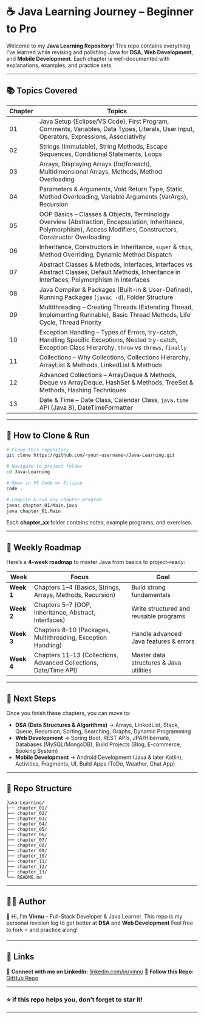 # ☕ Java Learning Journey – Beginner to Pro

Welcome to my **Java Learning Repository**!
This repo contains everything I’ve learned while revising and polishing Java for **DSA**, **Web Development**, and **Mobile Development**.
Each chapter is well-documented with explanations, examples, and practice sets.

---

## 📚 Topics Covered

| Chapter | Topics                                                                                                                                                                |
| ------- | --------------------------------------------------------------------------------------------------------------------------------------------------------------------- |
| 01      | Java Setup (Eclipse/VS Code), First Program, Comments, Variables, Data Types, Literals, User Input, Operators, Expressions, Associativity                             |
| 02      | Strings (Immutable), String Methods, Escape Sequences, Conditional Statements, Loops                                                                                  |
| 03      | Arrays, Displaying Arrays (for/foreach), Multidimensional Arrays, Methods, Method Overloading                                                                         |
| 04      | Parameters & Arguments, Void Return Type, Static, Method Overloading, Variable Arguments (VarArgs), Recursion                                                         |
| 05      | OOP Basics – Classes & Objects, Terminology Overview (Abstraction, Encapsulation, Inheritance, Polymorphism), Access Modifiers, Constructors, Constructor Overloading |
| 06      | Inheritance, Constructors in Inheritance, `super` & `this`, Method Overriding, Dynamic Method Dispatch                                                                |
| 07      | Abstract Classes & Methods, Interfaces, Interfaces vs Abstract Classes, Default Methods, Inheritance in Interfaces, Polymorphism in Interfaces                        |
| 08      | Java Compiler & Packages (Built-in & User-Defined), Running Packages (`javac -d`), Folder Structure                                                                   |
| 09      | Multithreading – Creating Threads (Extending Thread, Implementing Runnable), Basic Thread Methods, Life Cycle, Thread Priority                                        |
| 10      | Exception Handling – Types of Errors, try-catch, Handling Specific Exceptions, Nested try-catch, Exception Class Hierarchy, `throw` vs `throws`, `finally`            |
| 11      | Collections – Why Collections, Collections Hierarchy, ArrayList & Methods, LinkedList & Methods                                                                       |
| 12      | Advanced Collections – ArrayDeque & Methods, Deque vs ArrayDeque, HashSet & Methods, TreeSet & Methods, Hashing Techniques                                            |
| 13      | Date & Time – Date Class, Calendar Class, `java.time` API (Java 8), DateTimeFormatter                                                                                 |

---

## 🔧 How to Clone & Run

```bash
# Clone this repository
git clone https://github.com/<your-username>/Java-Learning.git

# Navigate to project folder
cd Java-Learning

# Open in VS Code or Eclipse
code .

# Compile & run any chapter program
javac chapter_01/Main.java
java chapter_01.Main
```

Each **chapter\_xx** folder contains notes, example programs, and exercises.

---

## 📅 Weekly Roadmap

Here’s a **4-week roadmap** to master Java from basics to project-ready:

| Week       | Focus                                                             | Goal                                    |
| ---------- | ----------------------------------------------------------------- | --------------------------------------- |
| **Week 1** | Chapters 1–4 (Basics, Strings, Arrays, Methods, Recursion)        | Build strong fundamentals               |
| **Week 2** | Chapters 5–7 (OOP, Inheritance, Abstract, Interfaces)             | Write structured and reusable programs  |
| **Week 3** | Chapters 8–10 (Packages, Multithreading, Exception Handling)      | Handle advanced Java features & errors  |
| **Week 4** | Chapters 11–13 (Collections, Advanced Collections, Date/Time API) | Master data structures & Java utilities |

---

## 🎯 Next Steps

Once you finish these chapters, you can move to:

* **DSA (Data Structures & Algorithms)** → Arrays, LinkedList, Stack, Queue, Recursion, Sorting, Searching, Graphs, Dynamic Programming
* **Web Development** → Spring Boot, REST APIs, JPA/Hibernate, Databases (MySQL/MongoDB), Build Projects (Blog, E-commerce, Booking System)
* **Mobile Development** → Android Development (Java & later Kotlin), Activities, Fragments, UI, Build Apps (ToDo, Weather, Chat App)

---

## 📂 Repo Structure

```
Java-Learning/
├── chapter_01/
├── chapter_02/
├── chapter_03/
├── chapter_04/
├── chapter_05/
├── chapter_06/
├── chapter_07/
├── chapter_08/
├── chapter_09/
├── chapter_10/
├── chapter_11/
├── chapter_12/
├── chapter_13/
└── README.md
```

---

## 🧑‍💻 Author

👋 Hi, I'm **Vinnu** – Full-Stack Developer & Java Learner.
This repo is my personal revision log to get better at **DSA** and **Web Development**
Feel free to fork ⭐ and practice along!

---

## 📎 Links

🔗 **Connect with me on LinkedIn:** [linkedin.com/in/vinnu](https://www.linkedin.com/in/vinay-techdev)
🔗 **Follow this Repo:** [GitHub Repo](https://github.com/Vinay-techdev/Java-Learning)

---

### ⭐ If this repo helps you, don’t forget to star it!

---